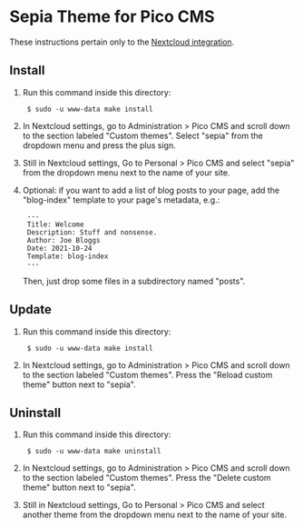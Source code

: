 # Sepia Theme for Pico CMS

These instructions pertain only to the
[Nextcloud integration](https://github.com/nextcloud/cms_pico).

## Install

1. Run this command inside this directory:

        $ sudo -u www-data make install

2. In Nextcloud settings, go to Administration > Pico CMS and scroll down to the section labeled
   "Custom themes". Select "sepia" from the dropdown menu and press the plus sign.

3. Still in Nextcloud settings, Go to Personal > Pico CMS and select "sepia" from the dropdown menu
   next to the name of your site.

4. Optional: if you want to add a list of blog posts to your page, add the "blog-index" template to
   your page's metadata, e.g.:

        ---
        Title: Welcome
        Description: Stuff and nonsense.
        Author: Joe Bloggs
        Date: 2021-10-24
        Template: blog-index
        ---

   Then, just drop some files in a subdirectory named "posts".

## Update

1. Run this command inside this directory:

        $ sudo -u www-data make install

2. In Nextcloud settings, go to Administration > Pico CMS and scroll down to the section labeled
   "Custom themes". Press the "Reload custom theme" button next to "sepia".

## Uninstall

1. Run this command inside this directory:

        $ sudo -u www-data make uninstall

2. In Nextcloud settings, go to Administration > Pico CMS and scroll down to the section labeled
   "Custom themes". Press the "Delete custom theme" button next to "sepia".

3. Still in Nextcloud settings, Go to Personal > Pico CMS and select another theme from the dropdown
   menu next to the name of your site.

